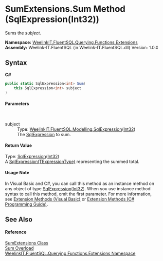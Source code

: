 # SumExtensions.Sum Method (SqlExpression(Int32))
 

Sums the *subject*.

**Namespace:**&nbsp;<a href="62269004-77a5-d9d5-00c5-53375495a579">WeelinkIT.FluentSQL.Querying.Functions.Extensions</a><br />**Assembly:**&nbsp;Weelink-IT.FluentSQL (in Weelink-IT.FluentSQL.dll) Version: 1.0.0

## Syntax

**C#**<br />
``` C#
public static SqlExpression<int> Sum(
	this SqlExpression<int> subject
)
```


#### Parameters
&nbsp;<dl><dt>subject</dt><dd>Type: <a href="6d3bd1b1-9588-4b2a-b617-fde5eea88b0a">WeelinkIT.FluentSQL.Modelling.SqlExpression</a>(<a href="http://msdn2.microsoft.com/en-us/library/td2s409d" target="_blank">Int32</a>)<br />The <a href="6d3bd1b1-9588-4b2a-b617-fde5eea88b0a">SqlExpression<int></a> to sum.</dd></dl>

#### Return Value
Type: <a href="6d3bd1b1-9588-4b2a-b617-fde5eea88b0a">SqlExpression</a>(<a href="http://msdn2.microsoft.com/en-us/library/td2s409d" target="_blank">Int32</a>)<br />A <a href="6d3bd1b1-9588-4b2a-b617-fde5eea88b0a">SqlExpression(TExpressionType)</a> representing the summed total.

#### Usage Note
In Visual Basic and C#, you can call this method as an instance method on any object of type <a href="6d3bd1b1-9588-4b2a-b617-fde5eea88b0a">SqlExpression</a>(<a href="http://msdn2.microsoft.com/en-us/library/td2s409d" target="_blank">Int32</a>). When you use instance method syntax to call this method, omit the first parameter. For more information, see <a href="http://msdn.microsoft.com/en-us/library/bb384936.aspx">Extension Methods (Visual Basic)</a> or <a href="http://msdn.microsoft.com/en-us/library/bb383977.aspx">Extension Methods (C# Programming Guide)</a>.

## See Also


#### Reference
<a href="4ca3a777-8e8a-a09c-2353-cd024691fd04">SumExtensions Class</a><br /><a href="36b65622-919c-56ac-d3c8-d16b549e63a5">Sum Overload</a><br /><a href="62269004-77a5-d9d5-00c5-53375495a579">WeelinkIT.FluentSQL.Querying.Functions.Extensions Namespace</a><br />